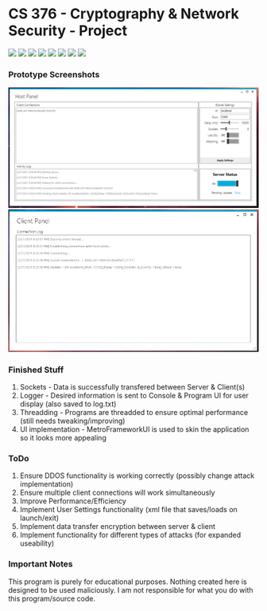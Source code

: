 # CS 376 - Cryptography & Network Security - Project

<img src="https://cdn.rawgit.com/sindresorhus/awesome/d7305f38d29fed78fa85652e3a63e154dd8e8829/media/badge.svg"> <img src="https://img.shields.io/github/stars/anti-ddos/Anti-DDOS?style=social"> <img src="https://img.shields.io/github/forks/anti-ddos/Anti-DDOS?style=social"> <img src="https://img.shields.io/github/repo-size/anti-ddos/Anti-DDOS"> <img src="https://img.shields.io/github/license/anti-ddos/Anti-DDOS"> <img src="https://img.shields.io/github/issues/detail/author/anti-ddos/Anti-DDOS/1"> <img src="https://img.shields.io/badge/platform-linux-success.svg"> <img src="https://img.shields.io/badge/version-2.3-yellow">

### Prototype Screenshots

![](images/host1.PNG)
![](images/client1.PNG)

### Finished Stuff
1. Sockets - Data is successfully transfered between Server & Client(s)
2. Logger - Desired information is sent to Console & Program UI for user display (also saved to log.txt)
3. Threadding - Programs are threadded to ensure optimal performance (still needs tweaking/improving)
4. UI implementation - MetroFrameworkUI is used to skin the application so it looks more appealing

### ToDo
1. Ensure DDOS functionality is working correctly (possibly change attack implementation)
2. Ensure multiple client connections will work simultaneously
3. Improve Performance/Efficiency
4. Implement User Settings functionality (xml file that saves/loads on launch/exit)
5. Implement data transfer encryption between server & client
6. Implement functionality for different types of attacks (for expanded useability)

### Important Notes
This program is purely for educational purposes. 
Nothing created here is designed to be used maliciously. 
I am not responsible for what you do with this program/source code.
